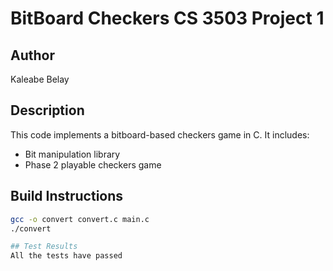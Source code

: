 # BitBoard Checkers CS 3503 Project 1

## Author 
Kaleabe Belay

## Description
This code implements a bitboard-based checkers game in C. It includes:
- Bit manipulation library 
- Phase 2 playable checkers game 

## Build Instructions
```bash
gcc -o convert convert.c main.c
./convert

## Test Results 
All the tests have passed
